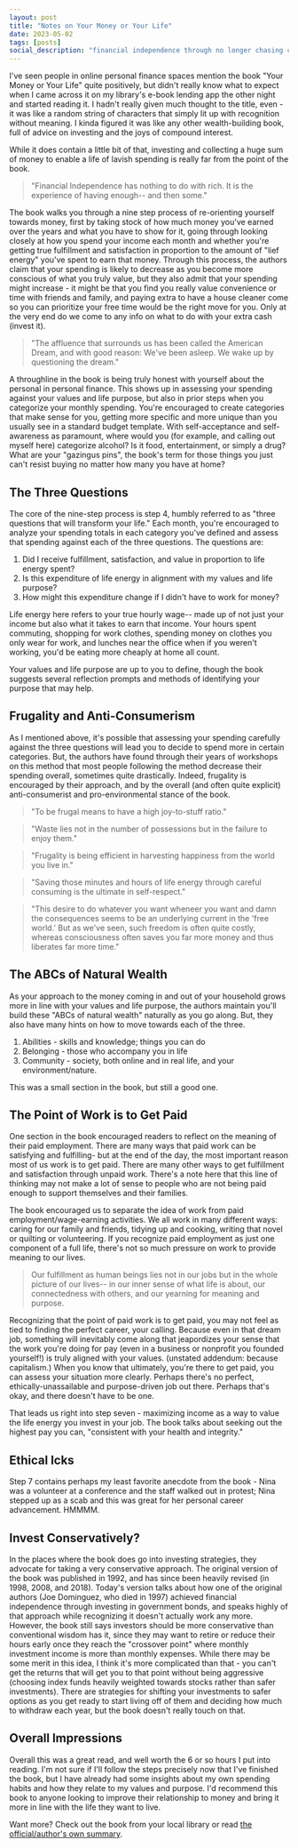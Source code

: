 ```yaml
---
layout: post
title: "Notes on Your Money or Your Life"
date: 2023-05-02
tags: [posts]
social_description: "financial independence through no longer chasing consumption"
---
```


I've seen people in online personal finance spaces mention the book "Your Money or Your Life" quite positively, but didn't really know what to expect when I came across it on my library's e-book lending app the other night and started reading it. I hadn't really given much thought to the title, even - it was like a random string of characters that simply lit up with recognition without meaning. I kinda figured it was like any other wealth-building book, full of advice on investing and the joys of compound interest. 

While it does contain a little bit of that, investing and collecting a huge sum of money to enable a life of lavish spending is really far from the point of the book. 

> "Financial Independence has nothing to do with rich. It is the experience of having enough-- and then some."

The book walks you through a nine step process of re-orienting yourself towards money, first by taking stock of how much money you've earned over the years and what you have to show for it, going through looking closely at how you spend your income each month and whether you're getting true fulfillment and satisfaction in proportion to the amount of "lief energy" you've spent to earn that money. Through this process, the authors claim that your spending is likely to decrease as you become more conscious of what you truly value, but they also admit that your spending might increase - it might be that you find you really value convenience or time with friends and family, and paying extra to have a house cleaner come so you can prioritize your free time would be the right move for you. Only at the very end do we come to any info on what to do with your extra cash (invest it).

> "The affluence that surrounds us has been called the American Dream, and with good reason: We've been asleep. We wake up by questioning the dream."

A throughline in the book is being truly honest with yourself about the personal in personal finance. This shows up in assessing your spending against your values and life purpose, but also in prior steps when you categorize your monthly spending. You're encouraged to create categories that make sense for you, getting more specific and more unique than you usually see in a standard budget template. With self-acceptance and self-awareness as paramount, where would you (for example, and calling out myself here) categorize alcohol? Is it food, entertainment, or simply a drug? What are your "gazingus pins", the book's term for those things you just can't resist buying no matter how many you have at home? 

## The Three Questions

The core of the nine-step process is step 4, humbly referred to as "three questions that will transform your life." Each month, you're encouraged to analyze your spending totals in each category you've defined and assess that spending against each of the three questions.  The questions are: 

1. Did I receive fulfillment, satisfaction, and value in proportion to life energy spent?
2. Is this expenditure of life energy in alignment with my values and life purpose?
3. How might this expenditure change if I didn't have to work for money? 

Life energy here refers to your true hourly wage-- made up of not just your income but also what it takes to earn that income. Your hours spent commuting, shopping for work clothes, spending money on clothes you only wear for work, and lunches near the office when if you weren't working, you'd be eating more cheaply at home all count. 

Your values and life purpose are up to you to define, though the book suggests several reflection prompts and methods of identifying your purpose that may help. 

## Frugality and Anti-Consumerism

As I mentioned above, it's possible that assessing your spending carefully against the three questions will lead you to decide to spend more in certain categories. But, the authors have found through their years of workshops on this method that most people following the method decrease their spending overall, sometimes quite drastically. Indeed,  frugality is encouraged by their approach, and by the overall (and often quite explicit) anti-consumerist and pro-environmental stance of the book. 

> "To be frugal means to have a high joy-to-stuff ratio."

> "Waste lies not in the number of possessions but in the failure to enjoy them." 

> "Frugality is being efficient in harvesting happiness from the world you live in."

> "Saving those minutes and hours of life energy through careful consuming is the ultimate in self-respect."

> "This desire to do whatever you want wheneer you want and damn the consequences seems to be an underlying current in the 'free world.' But as we've seen, such freedom is often quite costly, whereas consciousness often saves you far more money and thus liberates far more time." 

## The ABCs of Natural Wealth

As your approach to the money coming in and out of your household grows more in line with your values and life purpose, the authors maintain you'll build these "ABCs of natural wealth" naturally as you go along. But, they also have many hints on how to move towards each of the three. 

1. Abilities - skills and knowledge; things you can do
2. Belonging - those who accompany you in life
3. Community - society, both online and in real life, and your environment/nature. 

This was a small section in the book, but still a good one. 

## The Point of Work is to Get Paid

One section in the book encouraged readers to reflect on the meaning of their paid employment. There are many ways that paid work can be satisfying and fulfilling- but at the end of the day, the most important reason most of us work is to get paid. There are many other ways to get fulfillment and satisfaction through unpaid work. There's a note here that this line of thinking may not make a lot of sense to people who are not being paid enough to support themselves and their families. 

The book encouraged us to separate the idea of work from paid employment/wage-earning activities. We all work in many different ways: caring for our family and friends, tidying up and cooking, writing that novel or quilting or volunteering. If you recognize paid employment as just one component of a full life, there's not so much pressure on work to provide meaning to our lives.

> Our fulfillment as human beings lies not in our jobs but in the whole picture of our lives-- in our inner sense of what life is about, our connectedness with others, and our yearning for meaning and purpose. 

Recognizing that the point of paid work is to get paid, you may not feel as tied to finding the perfect career, your calling. Because even in that dream job, something will inevitably come along that jeapordizes your sense that the work you're doing for pay (even in a business or nonprofit you founded yourself!) is truly aligned with your values. (unstated addendum: because capitalism.) When you know that ultimately, you're there to get paid, you can assess your situation more clearly. Perhaps there's no perfect, ethically-unassailable and purpose-driven job out there. Perhaps that's okay, and there doesn't have to be one. 

That leads us right into step seven - maximizing income as a way to value the life energy you invest in your job. The book talks about seeking out the highest pay you can, "consistent with your health and integrity." 

## Ethical Icks
Step 7 contains perhaps my least favorite anecdote from the book - Nina was a volunteer at a conference and the staff walked out in protest; Nina stepped up as a scab and this was great for her personal career advancement. HMMMM. 

## Invest Conservatively?
In the places where the book does go into investing strategies, they advocate for taking a very conservative approach. The original version of the book was published in 1992, and has since been heavily revised (in 1998, 2008, and 2018). Today's version talks about how one of the original authors (Joe Dominguez, who died in 1997) achieved financial independence through investing in government bonds, and speaks highly of that approach while recognizing it doesn't actually work any more. However, the book still says investors should be more conservative than conventional wisdom has it, since they may want to retire or reduce their hours early once they reach the "crossover point" where monthly investment income is more than monthly expenses. While there may be some merit in this idea, I think it's more complicated than that - you can't get the returns that will get you to that point without being aggressive (choosing index funds heavily weighted towards stocks rather than safer investments). There are strategies for shifting your investments to safer options as you get ready to start living off of them and deciding how much to withdraw each year, but the book doesn't really touch on that. 

## Overall Impressions
Overall this was a great read, and well worth the 6 or so hours I put into reading. I'm not sure if I'll follow the steps precisely now that I've finished the book, but I have already had some insights about my own spending habits and how they relate to my values and purpose. I'd recommend this book to anyone looking to improve their relationship to money and bring it more in line with the life they want to live.

Want more? Check out the book from your local library or read [the official/author's own summary](https://yourmoneyoryourlife.com/book-summary/).


